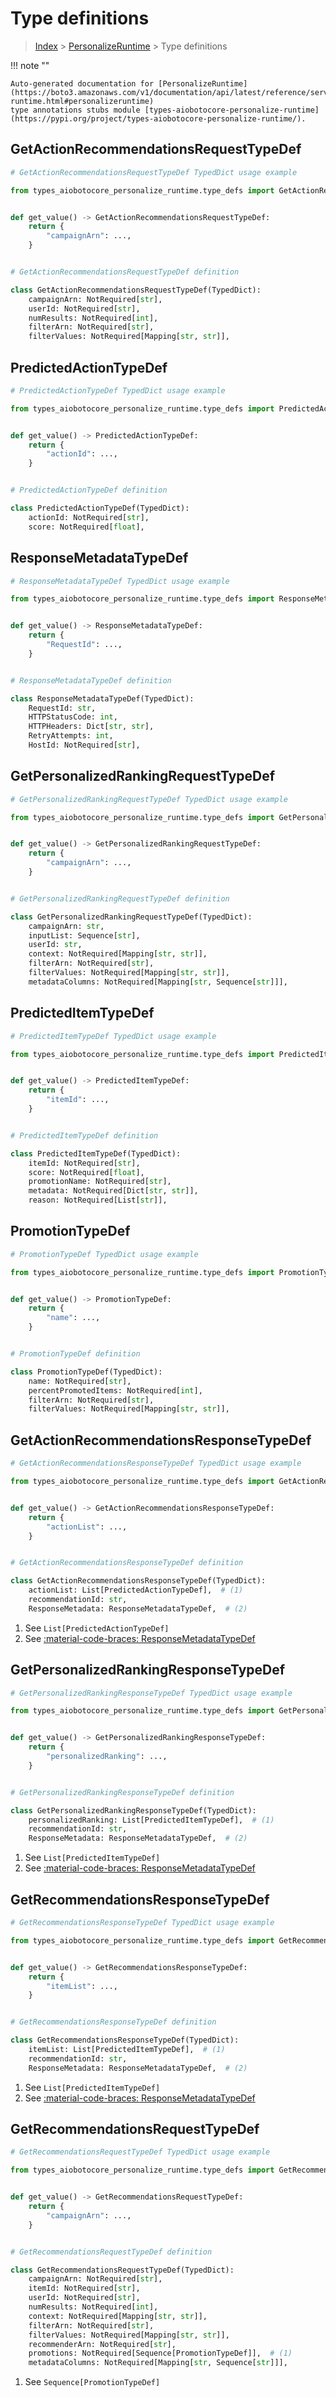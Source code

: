 # Type definitions

> [Index](../README.md) > [PersonalizeRuntime](./README.md) > Type definitions

!!! note ""

    Auto-generated documentation for [PersonalizeRuntime](https://boto3.amazonaws.com/v1/documentation/api/latest/reference/services/personalize-runtime.html#personalizeruntime)
    type annotations stubs module [types-aiobotocore-personalize-runtime](https://pypi.org/project/types-aiobotocore-personalize-runtime/).



## GetActionRecommendationsRequestTypeDef

```python
# GetActionRecommendationsRequestTypeDef TypedDict usage example

from types_aiobotocore_personalize_runtime.type_defs import GetActionRecommendationsRequestTypeDef


def get_value() -> GetActionRecommendationsRequestTypeDef:
    return {
        "campaignArn": ...,
    }


# GetActionRecommendationsRequestTypeDef definition

class GetActionRecommendationsRequestTypeDef(TypedDict):
    campaignArn: NotRequired[str],
    userId: NotRequired[str],
    numResults: NotRequired[int],
    filterArn: NotRequired[str],
    filterValues: NotRequired[Mapping[str, str]],
```


## PredictedActionTypeDef

```python
# PredictedActionTypeDef TypedDict usage example

from types_aiobotocore_personalize_runtime.type_defs import PredictedActionTypeDef


def get_value() -> PredictedActionTypeDef:
    return {
        "actionId": ...,
    }


# PredictedActionTypeDef definition

class PredictedActionTypeDef(TypedDict):
    actionId: NotRequired[str],
    score: NotRequired[float],
```


## ResponseMetadataTypeDef

```python
# ResponseMetadataTypeDef TypedDict usage example

from types_aiobotocore_personalize_runtime.type_defs import ResponseMetadataTypeDef


def get_value() -> ResponseMetadataTypeDef:
    return {
        "RequestId": ...,
    }


# ResponseMetadataTypeDef definition

class ResponseMetadataTypeDef(TypedDict):
    RequestId: str,
    HTTPStatusCode: int,
    HTTPHeaders: Dict[str, str],
    RetryAttempts: int,
    HostId: NotRequired[str],
```


## GetPersonalizedRankingRequestTypeDef

```python
# GetPersonalizedRankingRequestTypeDef TypedDict usage example

from types_aiobotocore_personalize_runtime.type_defs import GetPersonalizedRankingRequestTypeDef


def get_value() -> GetPersonalizedRankingRequestTypeDef:
    return {
        "campaignArn": ...,
    }


# GetPersonalizedRankingRequestTypeDef definition

class GetPersonalizedRankingRequestTypeDef(TypedDict):
    campaignArn: str,
    inputList: Sequence[str],
    userId: str,
    context: NotRequired[Mapping[str, str]],
    filterArn: NotRequired[str],
    filterValues: NotRequired[Mapping[str, str]],
    metadataColumns: NotRequired[Mapping[str, Sequence[str]]],
```


## PredictedItemTypeDef

```python
# PredictedItemTypeDef TypedDict usage example

from types_aiobotocore_personalize_runtime.type_defs import PredictedItemTypeDef


def get_value() -> PredictedItemTypeDef:
    return {
        "itemId": ...,
    }


# PredictedItemTypeDef definition

class PredictedItemTypeDef(TypedDict):
    itemId: NotRequired[str],
    score: NotRequired[float],
    promotionName: NotRequired[str],
    metadata: NotRequired[Dict[str, str]],
    reason: NotRequired[List[str]],
```


## PromotionTypeDef

```python
# PromotionTypeDef TypedDict usage example

from types_aiobotocore_personalize_runtime.type_defs import PromotionTypeDef


def get_value() -> PromotionTypeDef:
    return {
        "name": ...,
    }


# PromotionTypeDef definition

class PromotionTypeDef(TypedDict):
    name: NotRequired[str],
    percentPromotedItems: NotRequired[int],
    filterArn: NotRequired[str],
    filterValues: NotRequired[Mapping[str, str]],
```


## GetActionRecommendationsResponseTypeDef

```python
# GetActionRecommendationsResponseTypeDef TypedDict usage example

from types_aiobotocore_personalize_runtime.type_defs import GetActionRecommendationsResponseTypeDef


def get_value() -> GetActionRecommendationsResponseTypeDef:
    return {
        "actionList": ...,
    }


# GetActionRecommendationsResponseTypeDef definition

class GetActionRecommendationsResponseTypeDef(TypedDict):
    actionList: List[PredictedActionTypeDef],  # (1)
    recommendationId: str,
    ResponseMetadata: ResponseMetadataTypeDef,  # (2)
```

1. See `List[PredictedActionTypeDef]`
2. See [:material-code-braces: ResponseMetadataTypeDef](./type_defs.md#responsemetadatatypedef)

## GetPersonalizedRankingResponseTypeDef

```python
# GetPersonalizedRankingResponseTypeDef TypedDict usage example

from types_aiobotocore_personalize_runtime.type_defs import GetPersonalizedRankingResponseTypeDef


def get_value() -> GetPersonalizedRankingResponseTypeDef:
    return {
        "personalizedRanking": ...,
    }


# GetPersonalizedRankingResponseTypeDef definition

class GetPersonalizedRankingResponseTypeDef(TypedDict):
    personalizedRanking: List[PredictedItemTypeDef],  # (1)
    recommendationId: str,
    ResponseMetadata: ResponseMetadataTypeDef,  # (2)
```

1. See `List[PredictedItemTypeDef]`
2. See [:material-code-braces: ResponseMetadataTypeDef](./type_defs.md#responsemetadatatypedef)

## GetRecommendationsResponseTypeDef

```python
# GetRecommendationsResponseTypeDef TypedDict usage example

from types_aiobotocore_personalize_runtime.type_defs import GetRecommendationsResponseTypeDef


def get_value() -> GetRecommendationsResponseTypeDef:
    return {
        "itemList": ...,
    }


# GetRecommendationsResponseTypeDef definition

class GetRecommendationsResponseTypeDef(TypedDict):
    itemList: List[PredictedItemTypeDef],  # (1)
    recommendationId: str,
    ResponseMetadata: ResponseMetadataTypeDef,  # (2)
```

1. See `List[PredictedItemTypeDef]`
2. See [:material-code-braces: ResponseMetadataTypeDef](./type_defs.md#responsemetadatatypedef)

## GetRecommendationsRequestTypeDef

```python
# GetRecommendationsRequestTypeDef TypedDict usage example

from types_aiobotocore_personalize_runtime.type_defs import GetRecommendationsRequestTypeDef


def get_value() -> GetRecommendationsRequestTypeDef:
    return {
        "campaignArn": ...,
    }


# GetRecommendationsRequestTypeDef definition

class GetRecommendationsRequestTypeDef(TypedDict):
    campaignArn: NotRequired[str],
    itemId: NotRequired[str],
    userId: NotRequired[str],
    numResults: NotRequired[int],
    context: NotRequired[Mapping[str, str]],
    filterArn: NotRequired[str],
    filterValues: NotRequired[Mapping[str, str]],
    recommenderArn: NotRequired[str],
    promotions: NotRequired[Sequence[PromotionTypeDef]],  # (1)
    metadataColumns: NotRequired[Mapping[str, Sequence[str]]],
```

1. See `Sequence[PromotionTypeDef]`


